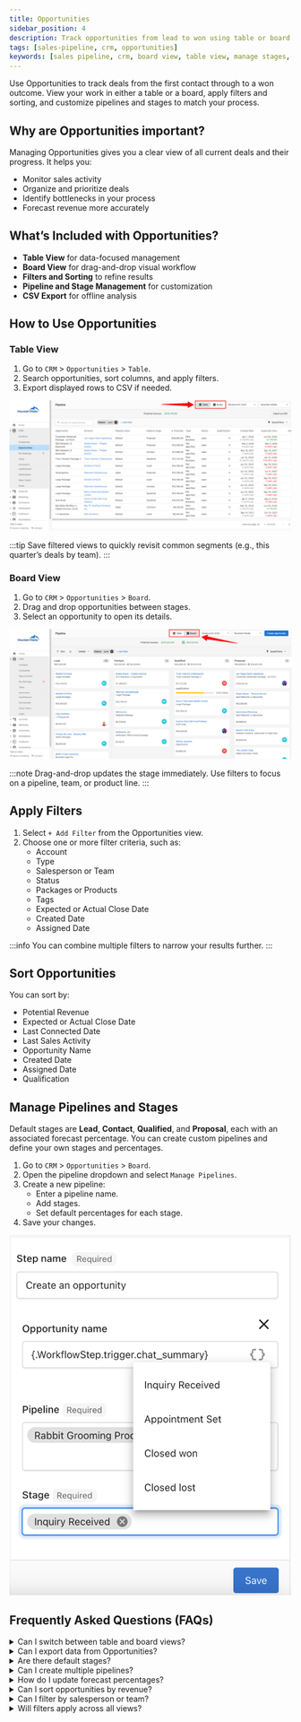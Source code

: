 ```yaml
---
title: Opportunities
sidebar_position: 4
description: Track opportunities from lead to won using table or board views, filters, and custom pipelines.
tags: [sales-pipeline, crm, opportunities]
keywords: [sales pipeline, crm, board view, table view, manage stages, filter opportunities]
---
```


Use Opportunities to track deals from the first contact through to a won outcome. View your work in either a table or a board, apply filters and sorting, and customize pipelines and stages to match your process.

## Why are Opportunities important?

Managing Opportunities gives you a clear view of all current deals and their progress.
It helps you:

- Monitor sales activity
- Organize and prioritize deals
- Identify bottlenecks in your process
- Forecast revenue more accurately

## What’s Included with Opportunities?

- **Table View** for data-focused management
- **Board View** for drag-and-drop visual workflow
- **Filters and Sorting** to refine results
- **Pipeline and Stage Management** for customization
- **CSV Export** for offline analysis

## How to Use Opportunities

### Table View

1. Go to `CRM` > `Opportunities` > `Table`.
2. Search opportunities, sort columns, and apply filters.
3. Export displayed rows to CSV if needed.

![Pipeline Table View](./img/opportunities/pipeline-table-view.jpg)

:::tip
Save filtered views to quickly revisit common segments (e.g., this quarter’s deals by team).
:::

### Board View

1. Go to `CRM` > `Opportunities` > `Board`.
2. Drag and drop opportunities between stages.
3. Select an opportunity to open its details.

![Pipeline Board View](./img/opportunities/pipeline-board-view.jpg)

:::note
Drag-and-drop updates the stage immediately. Use filters to focus on a pipeline, team, or product line.
:::

## Apply Filters

1. Select `+ Add Filter` from the Opportunities view.
2. Choose one or more filter criteria, such as:
   - Account
   - Type
   - Salesperson or Team
   - Status
   - Packages or Products
   - Tags
   - Expected or Actual Close Date
   - Created Date
   - Assigned Date

:::info
You can combine multiple filters to narrow your results further.
:::

## Sort Opportunities

You can sort by:

- Potential Revenue
- Expected or Actual Close Date
- Last Connected Date
- Last Sales Activity
- Opportunity Name
- Created Date
- Assigned Date
- Qualification

## Manage Pipelines and Stages

Default stages are **Lead**, **Contact**, **Qualified**, and **Proposal**, each with an associated forecast percentage.
You can create custom pipelines and define your own stages and percentages.

1. Go to `CRM` > `Opportunities` > `Board`.
2. Open the pipeline dropdown and select `Manage Pipelines`.
3. Create a new pipeline:
   - Enter a pipeline name.
   - Add stages.
   - Set default percentages for each stage.
4. Save your changes.

![Pipeline Stage Creation](./img/opportunities/pipeline-stage-creation.jpg)

## Frequently Asked Questions (FAQs)

<details>
<summary>Can I switch between table and board views?</summary>

Yes. You can switch views from the `Opportunities` section at any time.
</details>

<details>
<summary>Can I export data from Opportunities?</summary>

Yes. In Table View, you can export the displayed rows to a CSV file.
</details>

<details>
<summary>Are there default stages?</summary>

Yes. The default stages are Lead, Contact, Qualified, and Proposal, each with a preset forecast percentage.
</details>

<details>
<summary>Can I create multiple pipelines?</summary>

Yes. You can create and manage multiple pipelines from the `Manage Pipelines` menu.
</details>

<details>
<summary>How do I update forecast percentages?</summary>

Edit the stage details when managing your pipelines, then save your changes.
</details>

<details>
<summary>Can I sort opportunities by revenue?</summary>

Yes. Sorting by potential revenue is available in both Table and Board views.
</details>

<details>
<summary>Can I filter by salesperson or team?</summary>

Yes. Use the filter menu to select specific salespeople or teams.
</details>

<details>
<summary>Will filters apply across all views?</summary>

Filters apply to the current view (Table or Board) you are working in.
</details>


